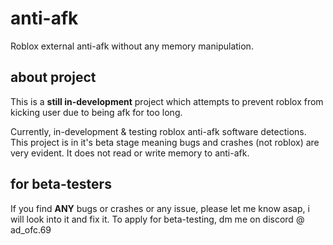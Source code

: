 # anti-afk
Roblox external anti-afk without any memory manipulation.

## about project
This is a **still in-development** project which attempts to prevent roblox from kicking user due to being afk for too long.

Currently, in-development & testing roblox anti-afk software detections.
This project is in it's beta stage meaning bugs and crashes (not roblox) are very evident.
It does not read or write memory to anti-afk.

## for beta-testers
If you find **ANY** bugs or crashes or any issue, please let me know asap, i will look into it and fix it.
To apply for beta-testing, dm me on discord @ ad_ofc.69
